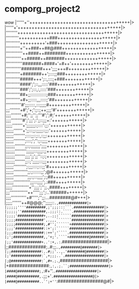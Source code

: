 # comporg_project2
_wow_
|''''''+''++++++++++++++++++++++++++++++++++++|>
|''''''+'+++++++++++++++++++++++++++++++++++++|>
|'''''''''++++++++++++++++++++++++++++++++++++|>
|''''''''''+++++++++++###+++++++++++++++++++++|>
|'''''''''''+++++++++'+###++++++++++++++++++++|>
|'''''''''''+''++###++##@###++++++++++++++++++|>
|'''''''''''''++####++########++++++++++++++++|>
|''''''''''''++#####++#######+++++++++++++++++|>
|'''''''''''''#######+####+'+#++'+++++++++++++|>
|''''''''''''########+++';;;;+++#+++++++++++++|>
|'''''''''''+#######++';::::;;###+++++++++++++|>
|'''''''''''#####+++';::,::::;+###++++++++++++|>
|'''''''''''####';';::,,,:::::'###++++++++++++|>
|'''''''''''###';';:::,:,:::::'###++++++++++++|>
|'''''''''''##+;;:::::::::::::;###++++++++++++|>
|'''''''''''+#+;;:::::,,,:::::;'##++++++++++++|>
|''''''''''''#';;;:::::,:::;;;;;#+++++++++++++|>
|;;;''''''''+#';'+;':;::;++;;;;'#'++++++++++++|>
|;;;;''''''''+#;'';;'';;'''#';';#;'+++++++++++|>
|;;;;'''''''''#';';;;';:';;::;;;+:'+++++++++++|>
|;;;;;''''''''+';;;;;;;:;::::':;;:'+++++++++++|>
|;;;;;;'''''''+';;:::;;:;;;;;::;;:'+++++++++++|>
|;;;;;;''''''''';::::;;::;::,::;;:++++++++++++|>
|;;;;;;''''''''';::::;';'':;::;;;;++++++++++++|>
|;;;;;;;'''''''';;:;:;;;;;;;';;;;+++++++++++++|>
|;;;;;;;''''''''';;;;;;:::;;;;:;;+++++++++++++|>
|;;;;;;;'''''''';;;;';;';;''::;:;+++++++++++++|>
|;;;;;;;'''''''';;::;';;;;;:::;;;+++++++++++++|>
|;;;;;;'''''''''';:;;;::::;:::;;'#++++++++++++|>
|;;;;;;''''''''''';;:;:::::::;;';@#+++++++++++|>
|;;;;;;''''''''''';;;:;:::;;;;';:;##++++++++++|>
|;;;;;;''''''''''''';;;:::;;;;';.:###+++++++++|>
|;;;;;'''''''''''''+'';;;;';'';;.,####++++++++|>
|;;;''''''''''''''++''''';;;';:..'######++++++|>
|;;;;''''''''''''+#''''';'';;:...########@#+++|>
|;;;;;'''''''++#@@@;'';;;;;::``.,#############|>
|;;;;;''''#########,;';;;:::```.##############|>
|;;;;;''###########,.;;;::.````.##############|>
|;;;;'############+,..;;:``````###############|>
|;;;;#############',.,,,```````###############|>
|;;;;#############;,#'';``````+###############|>
|;;;'#############::+';:``````################|>
|;;;##############::++';'````.################|>
|;';##############,,'+;'.````+#########@######|>
|;;'#############+..':+,.:``.#################|>
|;;##############;..#:;;..``,#########@#######|>
|;;##############:..#;;'..,.'########@########|>
|;'##############:`,+;;;..`.##################|>
|;@##############:`,#+.;.``,##################|>
|+###############:`,:,.;.``;##################|>
|####@##########;,`:#+''.`.###################|>
|####@##########,.`;;;+'``.##################@|>
|####@##########..`';+''``:#################@#|>
